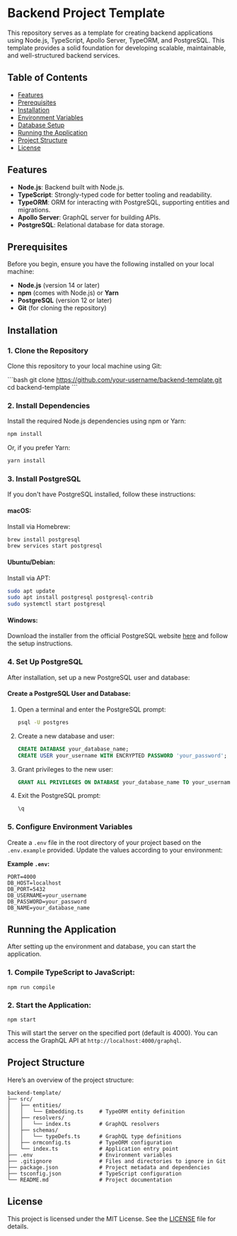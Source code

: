 # Backend Project Template

This repository serves as a template for creating backend applications using Node.js, TypeScript, Apollo Server, TypeORM, and PostgreSQL. This template provides a solid foundation for developing scalable, maintainable, and well-structured backend services.

## Table of Contents

- [Features](#features)
- [Prerequisites](#prerequisites)
- [Installation](#installation)
- [Environment Variables](#environment-variables)
- [Database Setup](#database-setup)
- [Running the Application](#running-the-application)
- [Project Structure](#project-structure)
- [License](#license)

## Features

- **Node.js**: Backend built with Node.js.
- **TypeScript**: Strongly-typed code for better tooling and readability.
- **TypeORM**: ORM for interacting with PostgreSQL, supporting entities and migrations.
- **Apollo Server**: GraphQL server for building APIs.
- **PostgreSQL**: Relational database for data storage.

## Prerequisites

Before you begin, ensure you have the following installed on your local machine:

- **Node.js** (version 14 or later)
- **npm** (comes with Node.js) or **Yarn**
- **PostgreSQL** (version 12 or later)
- **Git** (for cloning the repository)

## Installation

### 1. Clone the Repository

Clone this repository to your local machine using Git:

\`\`\`bash
git clone https://github.com/your-username/backend-template.git
cd backend-template
\`\`\`

### 2. Install Dependencies

Install the required Node.js dependencies using npm or Yarn:

```bash
npm install
```

Or, if you prefer Yarn:

```bash
yarn install
```

### 3. Install PostgreSQL

If you don't have PostgreSQL installed, follow these instructions:

#### macOS:

Install via Homebrew:

```bash
brew install postgresql
brew services start postgresql
```

#### Ubuntu/Debian:

Install via APT:

```bash
sudo apt update
sudo apt install postgresql postgresql-contrib
sudo systemctl start postgresql
```

#### Windows:

Download the installer from the official PostgreSQL website [here](https://www.postgresql.org/download/windows/) and follow the setup instructions.

### 4. Set Up PostgreSQL

After installation, set up a new PostgreSQL user and database:

#### Create a PostgreSQL User and Database:

1. Open a terminal and enter the PostgreSQL prompt:

   ```bash
   psql -U postgres
   ```

2. Create a new database and user:

   ```sql
   CREATE DATABASE your_database_name;
   CREATE USER your_username WITH ENCRYPTED PASSWORD 'your_password';
   ```

3. Grant privileges to the new user:

   ```sql
   GRANT ALL PRIVILEGES ON DATABASE your_database_name TO your_username;
   ```

4. Exit the PostgreSQL prompt:

   ```sql
   \q
   ```

### 5. Configure Environment Variables

Create a `.env` file in the root directory of your project based on the `.env.example` provided. Update the values according to your environment:

**Example `.env`:**

```plaintext
PORT=4000
DB_HOST=localhost
DB_PORT=5432
DB_USERNAME=your_username
DB_PASSWORD=your_password
DB_NAME=your_database_name
```

## Running the Application

After setting up the environment and database, you can start the application.

### 1. Compile TypeScript to JavaScript:

```
npm run compile
```

### 2. Start the Application:

```
npm start
```

This will start the server on the specified port (default is 4000). You can access the GraphQL API at `http://localhost:4000/graphql`.

## Project Structure

Here’s an overview of the project structure:

```plaintext
backend-template/
├── src/
│   ├── entities/
│   │   └── Embedding.ts     # TypeORM entity definition
│   ├── resolvers/
│   │   └── index.ts         # GraphQL resolvers
│   ├── schemas/
│   │   └── typeDefs.ts      # GraphQL type definitions
│   ├── ormconfig.ts         # TypeORM configuration
│   └── index.ts             # Application entry point
├── .env                     # Environment variables
├── .gitignore               # Files and directories to ignore in Git
├── package.json             # Project metadata and dependencies
├── tsconfig.json            # TypeScript configuration
└── README.md                # Project documentation
```

## License

This project is licensed under the MIT License. See the [LICENSE](LICENSE) file for details.
